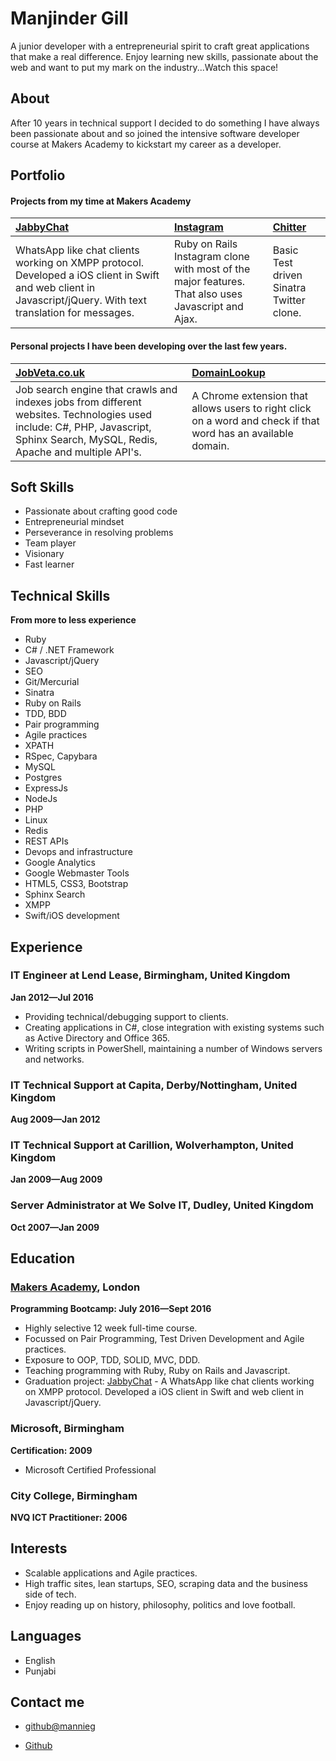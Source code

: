 Manjinder Gill
=========

A junior developer with a entrepreneurial spirit to craft great applications that make a real difference. Enjoy learning new skills, passionate about the web and want to put my mark on the industry...Watch this space!

About
---------------
After 10 years in technical support I decided to do something I have always been passionate about and so joined the intensive software developer course at Makers Academy to kickstart my career as a developer.

Portfolio
-------------

#### Projects from my time at Makers Academy

| [JabbyChat] | [Instagram] | [Chitter] |
|:--------------- |:-------- |:--------- |
| WhatsApp like chat clients working on XMPP protocol. Developed a iOS client in Swift and web client in Javascript/jQuery. With text translation for messages.| Ruby on Rails Instagram clone with most of the major features. That also uses Javascript and Ajax. | Basic Test driven Sinatra Twitter clone.  |

#### Personal projects I have been developing over the last few years.

| [JobVeta.co.uk] | [DomainLookup]|
|:--------------- |:--------- |
| Job search engine that crawls and indexes jobs from different websites. Technologies used include: C#, PHP, Javascript, Sphinx Search, MySQL, Redis, Apache and multiple API's. | A Chrome extension that allows users to right click on a word and check if that word has an available domain. |


Soft Skills
---------------
- Passionate about crafting good code
- Entrepreneurial mindset
- Perseverance in resolving problems
- Team player
- Visionary
- Fast learner

Technical Skills
---------------
**From more to less experience**

  - Ruby
  - C# / .NET Framework
  - Javascript/jQuery
  - SEO
  - Git/Mercurial
  - Sinatra
  - Ruby on Rails
  - TDD, BDD
  - Pair programming
  - Agile practices
  - XPATH
  - RSpec, Capybara
  - MySQL
  - Postgres
  - ExpressJs
  - NodeJs
  - PHP
  - Linux
  - Redis
  - REST APIs
  - Devops and infrastructure
  - Google Analytics
  - Google Webmaster Tools
  - HTML5, CSS3, Bootstrap
  - Sphinx Search
  - XMPP
  - Swift/iOS development


Experience
----------
### IT Engineer at Lend Lease, Birmingham, United Kingdom
**Jan 2012&mdash;Jul 2016**

  - Providing technical/debugging support to clients.
  - Creating applications in C#, close integration with existing systems such as Active Directory and Office 365.
  - Writing scripts in PowerShell, maintaining a number of Windows servers and networks.

### IT Technical Support at Capita, Derby/Nottingham, United Kingdom
**Aug 2009&mdash;Jan 2012**

### IT Technical Support at Carillion, Wolverhampton, United Kingdom
**Jan 2009&mdash;Aug 2009**

### Server Administrator at We Solve IT, Dudley, United Kingdom
**Oct 2007&mdash;Jan 2009**


Education
----------

### [Makers Academy], London
**Programming Bootcamp: July 2016&mdash;Sept 2016**

  - Highly selective 12 week full-time course.
  - Focussed on Pair Programming, Test Driven Development and Agile practices.
  - Exposure to OOP, TDD, SOLID, MVC, DDD.
  - Teaching programming with Ruby, Ruby on Rails and Javascript.
  - Graduation project: [JabbyChat] - A WhatsApp like chat clients working on XMPP protocol. Developed a iOS client in Swift and web client in Javascript/jQuery.

### Microsoft, Birmingham
**Certification: 2009**
- Microsoft Certified Professional

### City College, Birmingham
**NVQ ICT Practitioner: 2006**

Interests
---------

- Scalable applications and Agile practices.
- High traffic sites, lean startups, SEO, scraping data and the business side of tech.
- Enjoy reading up on history, philosophy, politics and love football.

Languages
---------

- English
- Punjabi

Contact me
-------

- [github@mannieg]
- [Github]

  [JabbyChat]:https://github.com/WhatsApe
  [Chitter]:https://github.com/mannieg/chitter-challenge
  [Instagram]:https://github.com/mannieg/instagram-challenge
  [Makers Academy]:http://www.makersacademy.com
  [JobVeta.co.uk]: http://dev:dev@www.jobveta.co.uk
  [github@mannieg]: mailto:github@mannieg
  [GitHub]:https://github.com/mannieg
  [Repositories on Github]:https://github.com/mannieg?tab=repositories
  [DomainLookup]: http://www.google.co.uk
